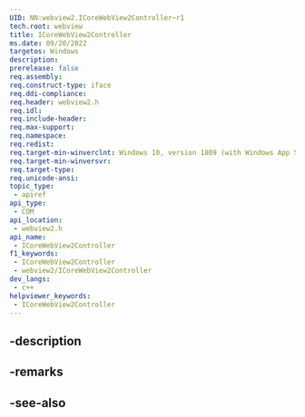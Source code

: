 ```yaml
---
UID: NN:webview2.ICoreWebView2Controller~r1
tech.root: webview
title: ICoreWebView2Controller
ms.date: 09/20/2022
targetos: Windows
description: 
prerelease: false
req.assembly: 
req.construct-type: iface
req.ddi-compliance: 
req.header: webview2.h
req.idl: 
req.include-header: 
req.max-support: 
req.namespace: 
req.redist: 
req.target-min-winverclnt: Windows 10, version 1809 (with Windows App SDK 1.1 or later)
req.target-min-winversvr: 
req.target-type: 
req.unicode-ansi: 
topic_type:
 - apiref
api_type:
 - COM
api_location:
 - webview2.h
api_name:
 - ICoreWebView2Controller
f1_keywords:
 - ICoreWebView2Controller
 - webview2/ICoreWebView2Controller
dev_langs:
 - c++
helpviewer_keywords:
 - ICoreWebView2Controller
---
```


## -description

## -remarks

## -see-also

